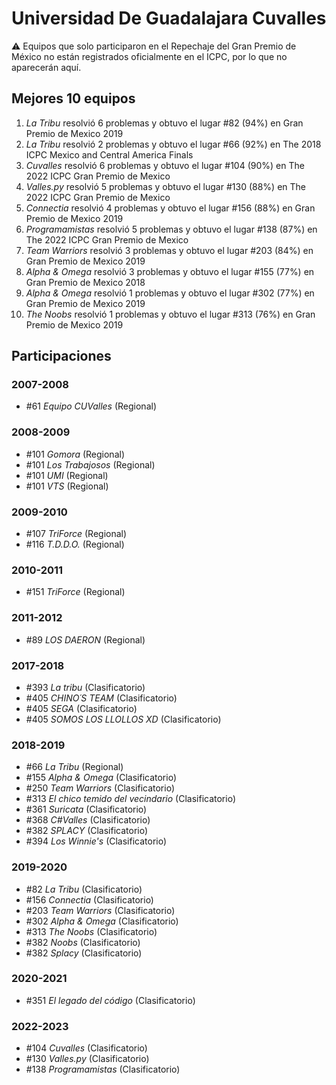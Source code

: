 # Universidad De Guadalajara Cuvalles

:warning: Equipos que solo participaron en el Repechaje del Gran Premio de México no están registrados oficialmente en el ICPC, por lo que no aparecerán aquí.

## Mejores 10 equipos

1. _La Tribu_ resolvió 6 problemas y obtuvo el lugar #82 (94%) en Gran Premio de Mexico 2019
1. _La Tribu_ resolvió 2 problemas y obtuvo el lugar #66 (92%) en The 2018 ICPC Mexico and Central America Finals
1. _Cuvalles_ resolvió 6 problemas y obtuvo el lugar #104 (90%) en The 2022 ICPC Gran Premio de Mexico
1. _Valles.py_ resolvió 5 problemas y obtuvo el lugar #130 (88%) en The 2022 ICPC Gran Premio de Mexico
1. _Connectia_ resolvió 4 problemas y obtuvo el lugar #156 (88%) en Gran Premio de Mexico 2019
1. _Programamistas_ resolvió 5 problemas y obtuvo el lugar #138 (87%) en The 2022 ICPC Gran Premio de Mexico
1. _Team Warriors_ resolvió 3 problemas y obtuvo el lugar #203 (84%) en Gran Premio de Mexico 2019
1. _Alpha & Omega_ resolvió 3 problemas y obtuvo el lugar #155 (77%) en Gran Premio de Mexico 2018
1. _Alpha & Omega_ resolvió 1 problemas y obtuvo el lugar #302 (77%) en Gran Premio de Mexico 2019
1. _The Noobs_ resolvió 1 problemas y obtuvo el lugar #313 (76%) en Gran Premio de Mexico 2019

## Participaciones

### 2007-2008

- #61 _Equipo CUValles_ (Regional)

### 2008-2009

- #101 _Gomora_ (Regional)
- #101 _Los Trabajosos_ (Regional)
- #101 _UMI_ (Regional)
- #101 _VTS_ (Regional)

### 2009-2010

- #107 _TriForce_ (Regional)
- #116 _T.D.D.O._ (Regional)

### 2010-2011

- #151 _TriForce_ (Regional)

### 2011-2012

- #89 _LOS DAERON_ (Regional)

### 2017-2018

- #393 _La tribu_ (Clasificatorio)
- #405 _CHINO´S TEAM_ (Clasificatorio)
- #405 _SEGA_ (Clasificatorio)
- #405 _SOMOS LOS LLOLLOS XD_ (Clasificatorio)

### 2018-2019

- #66 _La Tribu_ (Regional)
- #155 _Alpha & Omega_ (Clasificatorio)
- #250 _Team Warriors_ (Clasificatorio)
- #313 _El chico temido del vecindario_ (Clasificatorio)
- #361 _Suricata_ (Clasificatorio)
- #368 _C#Valles_ (Clasificatorio)
- #382 _SPLACY_ (Clasificatorio)
- #394 _Los Winnie's_ (Clasificatorio)

### 2019-2020

- #82 _La Tribu_ (Clasificatorio)
- #156 _Connectia_ (Clasificatorio)
- #203 _Team Warriors_ (Clasificatorio)
- #302 _Alpha & Omega_ (Clasificatorio)
- #313 _The Noobs_ (Clasificatorio)
- #382 _Noobs_ (Clasificatorio)
- #382 _Splacy_ (Clasificatorio)

### 2020-2021

- #351 _El legado del código_ (Clasificatorio)

### 2022-2023

- #104 _Cuvalles_ (Clasificatorio)
- #130 _Valles.py_ (Clasificatorio)
- #138 _Programamistas_ (Clasificatorio)



